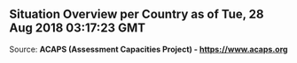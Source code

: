 ## Situation Overview per Country as of Tue, 28 Aug 2018 03:17:23 GMT

Source: **ACAPS (Assessment Capacities Project) - https://www.acaps.org**